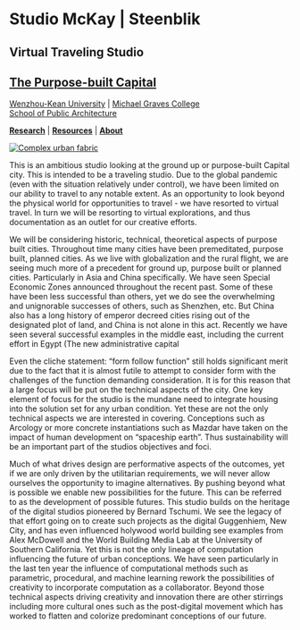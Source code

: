 

# Studio McKay | Steenblik


## Virtual Traveling Studio
## [The Purpose-built Capital](https://en.tempo.co/read/1234359/7-capital-cities-that-were-built-from-scratch) 
[Wenzhou-Kean University](https://wku.edu.cn/) | [Michael Graves College<br/>
School of Public Architecture](http://design.wku.edu.cn/)<br/>

**[Research](https://steenblikrs.github.io/2021-Spring-Studio/Theory)** | **[Resources](https://steenblikrs.github.io/2021-Spring-Studio/Technical)** | **[About](https://steenblikrs.github.io/2021-Spring-Studio/About)**  <br/>

[![Complex urban fabric](https://github.com/steenblikrs/2021-Spring-Studio/blob/gh-pages/assets/substrateBW1000.jpg?raw=true "Complex Urban Fabric")](http://www.complexification.net)

This is an ambitious studio looking at the ground up or purpose-built Capital city. This is intended to be a traveling studio. Due to the global pandemic (even with the situation relatively under control), we have been limited on our ability to travel to any notable extent. As an opportunity to look beyond the physical world for opportunities to travel - we have resorted to virtual travel. In turn we will be resorting to virtual explorations, and thus documentation as an outlet for our creative efforts.

We will be considering historic, technical, theoretical aspects of purpose built cities. Throughout time many cities have been premeditated, purpose built, planned cities. As we live with globalization and the rural flight, we are seeing much more of a precedent for ground up, purpose built or planned cities. Particularly in Asia and China specifically. We have seen Special Economic Zones announced throughout the recent past. Some of these have been less successful than others, yet we do see the overwhelming and unignorable successes of others, such as Shenzhen, etc. But China also has a long history of emperor decreed cities rising out of the designated plot of land, and China is not alone in this act. Recently we have seen several successful examples in the middle east, including the current effort in Egypt (The new administrative capital

Even the cliche statement: “form follow function” still holds significant merit due to the fact that it is almost futile to attempt to consider form with the challenges of the function demanding consideration. It is for this reason that a large focus will be put on the technical aspects of the city. One key element of focus for the studio is the mundane need to integrate housing into the solution set for any urban condition. Yet these are not the only technical aspects we are interested in covering. Conceptions such as Arcology or more concrete instantiations such as Mazdar have taken on the impact of human development on “spaceship earth”. Thus sustainability will be an important part of the studios objectives and foci.

Much of what drives design are performative aspects of the outcomes, yet if we are only driven by the utilitarian requirements, we will never allow ourselves the opportunity to imagine alternatives. By pushing beyond what is possible we enable new possibilities for the future. This can be referred to as the development of possible futures. This studio builds on the heritage of the digital studios pioneered by Bernard Tschumi. We see the legacy of that effort going on to create such projects as the digital Guggenhiem, New City, and has even influenced holywood world building see examples from Alex McDowell and the World Building Media Lab at the University of Southern California. Yet this is not the only lineage of computation influencing the future of urban conceptions. We have seen particularly in the last ten year the influence of computational methods such as parametric, procedural, and machine learning rework the possibilities of creativity to incorporate computation as a collaborator. Beyond those technical aspects driving creativity and innovation there are other stirrings including more cultural ones such as the post-digital movement which has worked to flatten and colorize predominant conceptions of our future.
 


